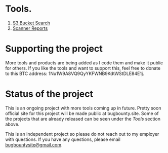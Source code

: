 # Tools. 

1. <a href="https://rojan-rijal.github.io/s3_search/">S3 Bucket Search</a>
2. <a href="https://rojan-rijal.github.io/scanner_reports/">Scanner Reports</a>



# Supporting the project
More tools and products are being added as I code them and make it public for others. If you like the tools and want to support this, feel free to donate to this BTC address: 1Nu1W9A8VQ9QyYKFWNB9KdtWStDLE84E1j. 

# Status of the project
This is an ongoing project with more tools coming up in future. Pretty soon official site for this project will be made public at bugbounty.site. Some of the projects that are already released can be seen under the *Tools* section above. 

This is an independent project so please do not reach out to my employer with questions. If you have any questions, please email bugbountysite@gmail.com. 
